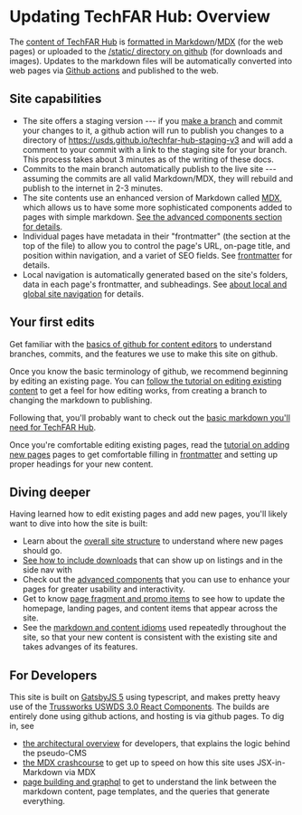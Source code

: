 # Updating TechFAR Hub: Overview

The [content of TechFAR Hub](https://github.com/usds/techfar-hub-website-v3/tree/main/tech-far-hub/content) is [formatted in Markdown](https://www.markdownguide.org/)/[MDX](https://mdxjs.com/) (for the web pages) or uploaded to the [/static/ directory on github](https://github.com/usds/techfar-hub-website-v3/tree/main/tech-far-hub/static) (for downloads and images). Updates to the markdown files will be automatically converted into web pages via [Github actions](https://github.com/usds/techfar-hub-website-v3/actions) and published to the web.

## Site capabilities

- The site offers a staging version --- if you [make a branch](https://docs.github.com/en/pull-requests/collaborating-with-pull-requests/proposing-changes-to-your-work-with-pull-requests/about-branches) and commit your changes to it, a github action will run to publish you changes to a directory of https://usds.github.io/techfar-hub-staging-v3 and will add a comment to your commit with a link to the staging site for your branch. This process takes about 3 minutes as of the writing of these docs.
- Commits to the main branch automatically publish to the live site --- assuming the commits are all valid Markdown/MDX, they will rebuild and publish to the internet in 2-3 minutes.
- The site contents use an enhanced version of Markdown called [MDX](https://mdxjs.com/), which allows us to have some more sophisticated components added to pages with simple markdown. [See the advanced components section for details](advanced-components.md).
- Individual pages have metadata in their "frontmatter" (the section at the top of the file) to allow you to control the page's URL, on-page title, and position within navigation, and a variet of SEO fields. See [frontmatter](frontmatter.md) for details.
- Local navigation is automatically generated based on the site's folders, data in each page's frontmatter, and subheadings. See [about local and global site navigation](navigation.md) for details.

## Your first edits

Get familiar with the [basics of github for content editors](github-for-content.md) to understand branches, commits, and the features we use to make this site on github.

Once you know the basic terminology of github, we recommend beginning by editing an existing page. You can [follow the tutorial on editing existing content](tutorial-editing-existing.md) to get a feel for how editing works, from creating a branch to changing the markdown to publishing.

Following that, you'll probably want to check out the [basic markdown you'll need for TechFAR Hub](basic-markdown.md).

Once you're comfortable editing existing pages, read the [tutorial on adding new pages](tutorial-adding-new.md) pages to get comfortable filling in [frontmatter](frontmatter.md) and setting up proper headings for your new content.

## Diving deeper

Having learned how to edit existing pages and add new pages, you'll likely want to dive into how the site is built:

- Learn about the [overall site structure](overall-site-structure.md) to understand where new pages should go.
- [See how to include downloads](static-files-and-aliases.md) that can show up on listings and in the side nav with
- Check out the [advanced components](advanced-components.md) that you can use to enhance your pages for greater usability and interactivity.
- Get to know [page fragment and promo items](fragments-and-promo.md) to see how to update the homepage, landing pages, and content items that appear across the site.
- See the [markdown and content idioms](content-idioms.md) used repeatedly throughout the site, so that your new content is consistent with the existing site and takes advanges of its features.

## For Developers

This site is built on [GatsbyJS 5](https://www.gatsbyjs.com/) using typescript, and makes pretty heavy use of the [Trussworks USWDS 3.0 React Components](https://github.com/trussworks/react-uswds). The builds are entirely done using github actions, and hosting is via github pages. To dig in, see

- [the architectural overview](architectural-overview.md) for developers, that explains the logic behind the pseudo-CMS 
- [the MDX crashcourse](mdx-crash-course.mdx) to get up to speed on how this site uses JSX-in-Markdown via MDX
- [page building and graphql](pages-and-graphql.md) to get to understand the link between the markdown content, page templates, and the queries that generate everything.